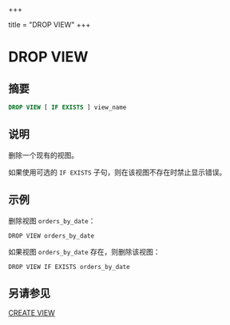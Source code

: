 +++

title = "DROP VIEW"
+++

# DROP VIEW

## 摘要

``` sql
DROP VIEW [ IF EXISTS ] view_name
```

## 说明

删除一个现有的视图。

如果使用可选的 `IF EXISTS` 子句，则在该视图不存在时禁止显示错误。

## 示例

删除视图 `orders_by_date`：

    DROP VIEW orders_by_date

如果视图 `orders_by_date` 存在，则删除该视图：

    DROP VIEW IF EXISTS orders_by_date

## 另请参见

[CREATE VIEW](./create-view.html)